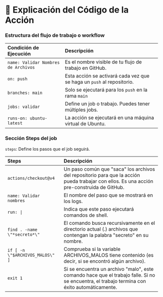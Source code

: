 # 🧪 Explicación del Código de la Acción

### Estructura del flujo de trabajo o workflow

|Condición de Ejecución               |Descripción                                                            |
|:------------------------------------|:----------------------------------------------------------------------|
| `name: Validar Nombres de Archivos` | Es el nombre visible de tu flujo de trabajo en GitHub.                |
| `on: push`                          | Esta acción se activará cada vez que se haga un `push` al repositorio.|
| `branches: main`                    | Solo se ejecutará para los `push` en la rama `main`                   |
| `jobs: validar`                     | Define un job o trabajo. Puedes tener múltiples jobs.                 |
| `runs-on: ubuntu-latest`            | La acción se ejecutará en una máquina virtual de Ubuntu.              |

### Sección Steps del job
`steps`: Define los pasos que el job seguirá.

|Steps                          |Descripción     |
|:------------------------------|:---------------|
| `actions/checkout@v4`|Un paso común que "saca" los archivos del repositorio para que la acción pueda trabajar con ellos. Es una acción pre-construida de GitHub.|                    
| `name: Validar nombres`|El nombre del paso que se mostrará en los logs.|
| `run: \|`|Indica que este paso ejecutará comandos de shell.|
| `find . -name \"*secreto*\"`|El comando busca recursivamente en el directorio actual (.) archivos que contengan la palabra "secreto" en su nombre.|
| `if [ -n \"$ARCHIVOS_MALOS\" ]`|Comprueba si la variable ARCHIVOS_MALOS tiene contenido (es decir, si se encontró algún archivo).|
| `exit 1`|Si se encuentra un archivo "malo", este comando hace que el trabajo falle. Si no se encuentra, el trabajo termina con éxito automáticamente.|
